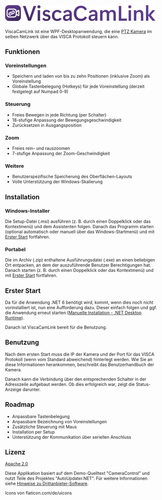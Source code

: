 # ![ViscaCamLink](banner.png)

ViscaCamLink ist eine WPF-Desktopanwendung, die eine [PTZ Kamera](https://de.m.wikipedia.org/wiki/PTZ-Kamera) im selben Netzwerk über das VISCA Protokoll steuern kann.

## Funktionen

### Voreinstellungen

* Speichern und laden von bis zu zehn Positionen (inklusive Zoom) als Voreinstellung
* Globale Tastenbelegung (Hotkeys) für jede Voreinstellung (derzeit festgelegt auf Numpad 0-9)

### Steuerung

* Freies Bewegen in jede Richtung (per Schalter)
* 18-stufige Anpassung der Bewegungsgeschwindigkeit
* Zurücksetzen in Ausgangsposition

### Zoom

* Freies rein- und rauszoomen
* 7-stufige Anpassung der Zoom-Geschwindigkeit

### Weitere

* Benutzerspezifische Speicherung des Oberflächen-Layouts
* Volle Unterstützung der Windows-Skalierung

## Installation

### Windows-Installer

Die Setup-Datei (.msi) ausführen (z. B. durch einen Doppelklick oder das Kontextmenü) und dem Assistenten folgen. Danach das Programm starten (optional automatisch oder manuell über das Windows-Startmenü) und mit [Erster Start](#erster-start) fortfahren.

### Portabel

Die im Archiv (.zip) enthaltene Ausführungsdatei (.exe) an einen beliebigen Ort entpacken, an dem der auszuführende Benutzer Berechtigungen hat. Danach starten (z. B. durch einen Doppelklick oder das Kontextmenü) und mit [Erster Start](#erster-start) fortfahren.

## Erster Start

Da für die Anwendung .NET 6 benötigt wird, kommt, wenn dies noch nicht vorinstalliert ist, nun eine Aufforderung dazu. Dieser einfach folgen und ggf. die Anwendung erneut starten ([Manuelle Installation - .NET Desktop Runtime](https://dotnet.microsoft.com/en-us/download/dotnet/6.0)). 

Danach ist ViscaCamLink bereit für die Benutzung.

## Benutzung 

Nach dem ersten Start muss die IP der Kamera und der Port für das VISCA Protokoll (wenn vom Standard abweichend) hinterlegt werden. Wie Sie an diese Informationen herankommen, beschreibt das Benutzerhandbuch der Kamera.

Danach kann die Verbindung über den entsprechenden Schalter in der Adresszeile aufgebaut werden. Ob dies erfolgreich war, zeigt die Status-Anzeige darunter.

## Roadmap 

* Anpassbare Tastenbelegung
* Anpassbare Bezeichnung von Voreinstellungen
* Zusätzliche Steuerung mit Maus
* Installation per Setup
* Unterstützung der Kommunikation über seriellen Anschluss

## Lizenz

[Apache 2.0](https://www.viscacamlink.info/en/license)

Diese Applikation basiert auf dem Demo-Quelltext "CameraControl" und nutzt Teile des Projektes "AutoUpdater.NET". Für weitere Informationen siehe [Hinweise zu Drittanbieter-Software](THIRD-PARTY-NOTICES).

Icons von flaticon.com/de/uicons
